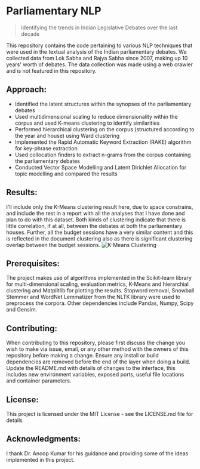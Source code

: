 # Parliamentary NLP
> Identifying the trends in Indian Legislative Debates over the last decade

This repository contains the code pertaining to various NLP techniques that were used in the textual analysis of the Indian parliamentary debates. We collected data from Lok Sabha and Rajya Sabha since 2007, making up 10 years' worth of debates. The data collection was made using a web crawler and is not featured in this repository.

## Approach:
* Identified the latent structures within the synopses of the parliamentary debates
* Used multidimensional scaling to reduce dimensionality within the corpus and used K-means clustering to identify similarities
* Performed hierarchical clustering on the corpus (structured according to the year and house) using Ward clustering
* Implemented the Rapid Automatic Keyword Extraction (RAKE) algorithm for key-phrase extraction
* Used collocation finders to extract n-grams from the corpus containing the parliamentary debates
* Conducted Vector Space Modelling and Latent Dirichlet Allocation for topic modelling and compared the results

## Results:
I'll include only the K-Means clustering result here, due to space constrains, and include the rest in a report with all the analyses that I have done and plan to do with this dataset. Both kinds of clustering indicate that there is little correlation, if at all, between the debates at both the parliamentary houses. Further, all the budget sessions have a very similar content and this is reflected in the document clustering also as there is significant clustering overlap between the budget sessions.
![K-Means Clustering](https://github.com/achyudhk/Parliamentary-Debate-NLP/blob/master/data/KMeans_Clustering.png)

## Prerequisites:
The project makes use of algorithms implemented in the Scikit-learn library for multi-dimensional scaling, evaluation metrics, K-Means and hierarchial clustering and Matplitlib for plotting the results. Stopword removal, Snowball Stemmer and WordNet Lemmatizer from the NLTK library were used to preprocess the corpora. Other dependencies include Pandas, Numpy, Scipy and Gensim.

## Contributing:
When contributing to this repository, please first discuss the change you wish to make via issue, email, or any other method with the owners of this repository before making a change. Ensure any install or build dependencies are removed before the end of the layer when doing a build. Update the README.md with details of changes to the interface, this includes new environment variables, exposed ports, useful file locations and container parameters.

## License:
This project is licensed under the MIT License - see the LICENSE.md file for details

## Acknowledgments:
I thank Dr. Anoop Kumar for his guidance and providing some of the ideas implemented in this project.
